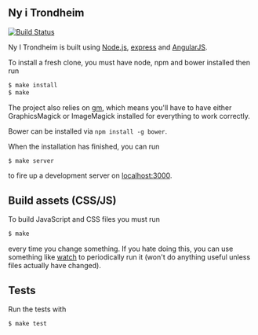 ## Ny i Trondheim
[![Build Status](https://travis-ci.org/webkom/nyitrondheimv2.svg)](https://travis-ci.org/webkom/nyitrondheimv2)

Ny I Trondheim is built using [Node.js](http://nodejs.org/), [express](http://expressjs.com/) and [AngularJS](http://angularjs.org/).

To install a fresh clone, you must have node, npm and bower installed then run
```bash
$ make install
$ make
```

The project also relies on [gm](https://github.com/aheckmann/gm), which means you'll have to have either GraphicsMagick or ImageMagick installed for everything to work correctly.

Bower can be installed via `npm install -g bower`.

When the installation has finished, you can run
```bash
$ make server
```

to fire up a development server on [localhost:3000](http://localhost:3000).

## Build assets (CSS/JS)
To build JavaScript and CSS files you must run
```bash
$ make
```
every time you change something. If you hate doing this, you can use something like [watch](https://github.com/visionmedia/watch) to periodically run it (won't do anything useful unless files actually have changed).


## Tests
Run the tests with
```bash
$ make test
```
